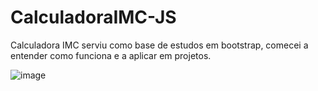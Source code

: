 # CalculadoraIMC-JS

Calculadora IMC serviu como base de estudos em bootstrap, comecei a entender como funciona e a aplicar em projetos.

![image](https://user-images.githubusercontent.com/89108628/167109479-4016d4ca-c1ac-43ab-a714-5dce6ffc7c36.png)

